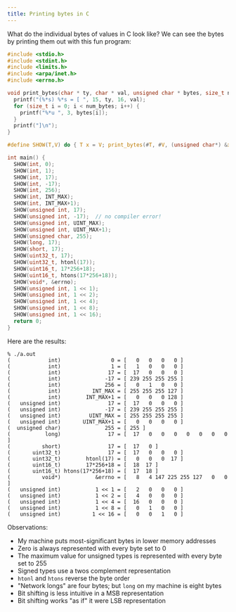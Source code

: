 ```yaml
---
title: Printing bytes in C
---
```


What do the individual bytes of values in C look like? We can see the bytes by printing them out with this fun program:

```c
#include <stdio.h>
#include <stdint.h>
#include <limits.h>
#include <arpa/inet.h>
#include <errno.h>

void print_bytes(char * ty, char * val, unsigned char * bytes, size_t num_bytes) {
  printf("(%*s) %*s = [ ", 15, ty, 16, val);
  for (size_t i = 0; i < num_bytes; i++) {
    printf("%*u ", 3, bytes[i]);
  }
  printf("]\n");
}

#define SHOW(T,V) do { T x = V; print_bytes(#T, #V, (unsigned char*) &x, sizeof(x)); } while(0)

int main() {
  SHOW(int, 0);
  SHOW(int, 1);
  SHOW(int, 17);
  SHOW(int, -17);
  SHOW(int, 256);
  SHOW(int, INT_MAX);
  SHOW(int, INT_MAX+1);
  SHOW(unsigned int, 17);
  SHOW(unsigned int, -17);  // no compiler error!
  SHOW(unsigned int, UINT_MAX);
  SHOW(unsigned int, UINT_MAX+1);
  SHOW(unsigned char, 255);
  SHOW(long, 17);
  SHOW(short, 17);
  SHOW(uint32_t, 17);
  SHOW(uint32_t, htonl(17));
  SHOW(uint16_t, 17*256+18);
  SHOW(uint16_t, htons(17*256+18));
  SHOW(void*, &errno);
  SHOW(unsigned int, 1 << 1);
  SHOW(unsigned int, 1 << 2);
  SHOW(unsigned int, 1 << 4);
  SHOW(unsigned int, 1 << 8);
  SHOW(unsigned int, 1 << 16);
  return 0;
}
```

Here are the results:

```
% ./a.out
(            int)                0 = [   0   0   0   0 ]
(            int)                1 = [   1   0   0   0 ]
(            int)               17 = [  17   0   0   0 ]
(            int)              -17 = [ 239 255 255 255 ]
(            int)              256 = [   0   1   0   0 ]
(            int)          INT_MAX = [ 255 255 255 127 ]
(            int)        INT_MAX+1 = [   0   0   0 128 ]
(   unsigned int)               17 = [  17   0   0   0 ]
(   unsigned int)              -17 = [ 239 255 255 255 ]
(   unsigned int)         UINT_MAX = [ 255 255 255 255 ]
(   unsigned int)       UINT_MAX+1 = [   0   0   0   0 ]
(  unsigned char)              255 = [ 255 ]
(           long)               17 = [  17   0   0   0   0   0   0   0 ]
(          short)               17 = [  17   0 ]
(       uint32_t)               17 = [  17   0   0   0 ]
(       uint32_t)        htonl(17) = [   0   0   0  17 ]
(       uint16_t)        17*256+18 = [  18  17 ]
(       uint16_t) htons(17*256+18) = [  17  18 ]
(          void*)           &errno = [   8   4 147 225 255 127   0   0 ]
(   unsigned int)           1 << 1 = [   2   0   0   0 ]
(   unsigned int)           1 << 2 = [   4   0   0   0 ]
(   unsigned int)           1 << 4 = [  16   0   0   0 ]
(   unsigned int)           1 << 8 = [   0   1   0   0 ]
(   unsigned int)          1 << 16 = [   0   0   1   0 ]
```

Observations:

* My machine puts most-significant bytes in lower memory addresses
* Zero is always represented with every byte set to 0
* The maximum value for unsigned types is represented with every byte set to 255
* Signed types use a twos complement representation
* `htonl` and `htons` reverse the byte order
* "Network longs" are four bytes; but `long` on my machine is eight bytes
* Bit shifting is less intuitive in a MSB representation
* Bit shifting works "as if" it were LSB representation
